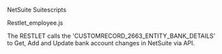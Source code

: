 NetSuite Suitescripts

Restlet_employee.js

The RESTLET calls the 'CUSTOMRECORD_2663_ENTITY_BANK_DETAILS' to Get, Add and Update bank account changes in NetSuite via API.  
